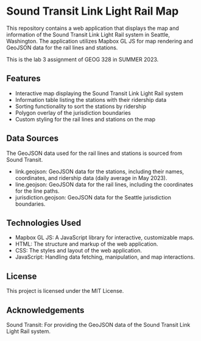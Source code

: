 # Sound Transit Link Light Rail Map

This repository contains a web application that displays the map and information of the Sound Transit Link Light Rail system in Seattle, Washington. The application utilizes Mapbox GL JS for map rendering and GeoJSON data for the rail lines and stations.

This is the lab 3 assignment of GEOG 328 in SUMMER 2023.

## Features

- Interactive map displaying the Sound Transit Link Light Rail system
- Information table listing the stations with their ridership data
- Sorting functionality to sort the stations by ridership
- Polygon overlay of the jurisdiction boundaries
- Custom styling for the rail lines and stations on the map

## Data Sources
The GeoJSON data used for the rail lines and stations is sourced from Sound Transit.

- link.geojson: GeoJSON data for the stations, including their names, coordinates, and ridership data (daily average in May 2023).
- line.geojson: GeoJSON data for the rail lines, including the coordinates for the line paths.
- jurisdiction.geojson: GeoJSON data for the Seattle jurisdiction boundaries.

## Technologies Used
- Mapbox GL JS: A JavaScript library for interactive, customizable maps.
- HTML: The structure and markup of the web application.
- CSS: The styles and layout of the web application.
- JavaScript: Handling data fetching, manipulation, and map interactions.

## License
This project is licensed under the MIT License.

## Acknowledgements
Sound Transit: For providing the GeoJSON data of the Sound Transit Link Light Rail system.
